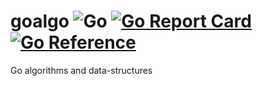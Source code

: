 # goalgo ![Go](https://github.com/nfisher/goalgo/workflows/Go/badge.svg) [![Go Report Card](https://goreportcard.com/badge/github.com/nfisher/goalgo)](https://goreportcard.com/report/github.com/nfisher/goalgo) [![Go Reference](https://pkg.go.dev/badge/github.com/nfisher/goalgo.svg)](https://pkg.go.dev/github.com/nfisher/goalgo)

Go algorithms and data-structures
